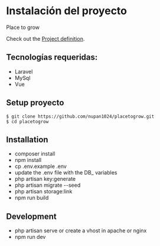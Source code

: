 # Instalación del proyecto 

Place to grow

Check out the [Project definition](https://david-valbuena.notion.site/Reto-af876a2875a3408c8095ab62408030fa).

## Tecnologías requeridas:
- Laravel
- MySql
- Vue

## Setup proyecto
    $ git clone https://github.com/nupan1024/placetogrow.git
    $ cd placetogrow

## Installation

- composer install
- npm install
- cp .env.example .env
- update the .env file with the DB_ variables
- php artisan key:generate
- php artisan migrate --seed
- php artisan storage:link
- npm run build

## Development

- php artisan serve or create a vhost in apache or nginx
- npm run dev
